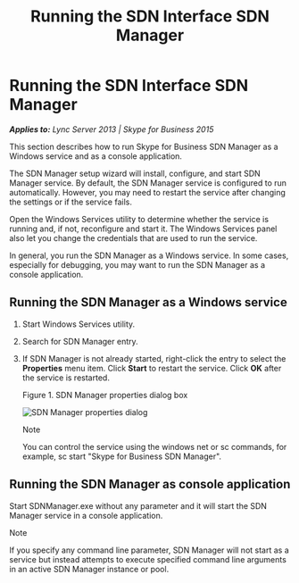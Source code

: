 ﻿---
title: Running the SDN Interface SDN Manager
description: An overview of running the SDN Interface SDN Manager.
TOCTitle: Running the SDN Interface SDN Manager
ms:assetid: 41743ca0-f297-4e11-8bd3-27bab2f4baee
ms:mtpsurl: https://msdn.microsoft.com/library/Dn785214(v=office.16)
ms:contentKeyID: 65258681
ms.date: 02/27/2017
mtps_version: v=office.16
---

# Running the SDN Interface SDN Manager


_**Applies to:** Lync Server 2013 | Skype for Business 2015_

This section describes how to run Skype for Business SDN Manager as a Windows service and as a console application.

The SDN Manager setup wizard will install, configure, and start SDN Manager service. By default, the SDN Manager service is configured to run automatically. However, you may need to restart the service after changing the settings or if the service fails.

Open the Windows Services utility to determine whether the service is running and, if not, reconfigure and start it. The Windows Services panel also let you change the credentials that are used to run the service.

In general, you run the SDN Manager as a Windows service. In some cases, especially for debugging, you may want to run the SDN Manager as a console application.

## Running the SDN Manager as a Windows service

1.  Start Windows Services utility.

2.  Search for SDN Manager entry.

3.  If SDN Manager is not already started, right-click the entry to select the **Properties** menu item. Click **Start** to restart the service. Click **OK** after the service is restarted.
    
    Figure 1. SDN Manager properties dialog box
    
      
    ![SDN Manager properties dialog](../images/Dn785214.5565cc50-7e37-4ba1-84b4-a3aff0a8881a(Office.16).png "SDN Manager properties dialog")
    

    > [!NOTE]
    > You can control the service using the windows net or sc commands, for example, sc start "Skype for Business SDN Manager".



## Running the SDN Manager as console application

Start SDNManager.exe without any parameter and it will start the SDN Manager service in a console application.


> [!NOTE]
> If you specify any command line parameter, SDN Manager will not start as a service but instead attempts to execute specified command line arguments in an active SDN Manager instance or pool.


